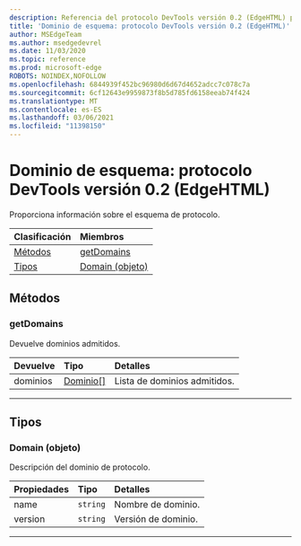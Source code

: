 ```yaml
---
description: Referencia del protocolo DevTools versión 0.2 (EdgeHTML) para el dominio de esquema. Proporciona información sobre el esquema de protocolo.
title: 'Dominio de esquema: protocolo DevTools versión 0.2 (EdgeHTML)'
author: MSEdgeTeam
ms.author: msedgedevrel
ms.date: 11/03/2020
ms.topic: reference
ms.prod: microsoft-edge
ROBOTS: NOINDEX,NOFOLLOW
ms.openlocfilehash: 6844939f452bc96980d6d67d4652adcc7c078c7a
ms.sourcegitcommit: 6cf12643e9959873f8b5d785fd6158eeab74f424
ms.translationtype: MT
ms.contentlocale: es-ES
ms.lasthandoff: 03/06/2021
ms.locfileid: "11398150"
---
```

# <a name="schema-domain---devtools-protocol-version-02-edgehtml"></a>Dominio de esquema: protocolo DevTools versión 0.2 (EdgeHTML)  

Proporciona información sobre el esquema de protocolo.  

| Clasificación | Miembros |  
|:--- |:--- |  
| [Métodos](#methods) | [getDomains](#getdomains) |  
| [Tipos](#types) | [Domain (objeto)](#domain) |  

## <a name="methods"></a>Métodos  

### <a name="getdomains"></a>getDomains  

Devuelve dominios admitidos.  

| Devuelve | Tipo | Detalles |  
|:--- |:--- |:--- |  
| dominios | [Dominio[]](#domain) | Lista de dominios admitidos. |  

---  

## <a name="types"></a>Tipos  

### <a name="domain-object"></a>Domain (objeto)  

<a name="domain"></a>  

Descripción del dominio de protocolo.  

| Propiedades | Tipo | Detalles |  
|:--- |:--- |:--- |  
| name | `string` | Nombre de dominio. |  
| version | `string` | Versión de dominio. |  

---  
